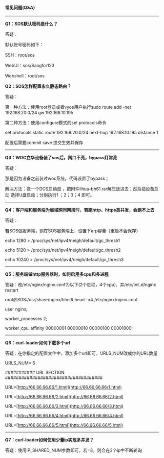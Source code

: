 #### 常见问题\(Q&A\)

---

**Q1：SOS默认密码是什么？**

答疑：

默认账号密码如下：

SSH：root/sos

WebUI：sos/Sangfor123

Webshell：root/sos

**Q2：SOS怎样配置永久静态路由？**

答疑：

第一种方法：使用root登录或者vyos用户执行sudo route add -net 192.168.20.0/24 gw 192.168.10.195

第二种方法：使用configure模式的set protocols命令

set protocols static route 192.168.20.0/24 next-hop 192.168.10.195 distance 1

配置后需要commit save 提交生效并保存

---

**Q3：WOC立华设备装了sos后，网口不亮，bypass灯常亮**

答疑：

那是因为设备之前装过woc系统，代码设置了bypass；

解决方法：做一个DOS启动盘 ，把附件lihua-bh61.rar解压放进去；然后插设备启动 选择U盘启动；分别执行1 ；2；3；4 即可。

---

**Q4：客户端和服务端为局域网同网段时，若跑http、https高并发，会跑不上去**

答疑：

若SOS做服务端，则在SOS服务端上，设置下arp容量（重启不会保存）

echo 1280 &gt;  /proc/sys/net/ipv4/neigh/default/gc\_thresh1

echo 5120 &gt;  /proc/sys/net/ipv4/neigh/default/gc\_thresh2

echo 10240 &gt;  /proc/sys/net/ipv4/neigh/default/gc\_thresh3

---

**Q5：服务端做http服务器时，如何启用多cpu和多进程**

答疑：改/etc/nginx/nginx.conf为以下\(2个进程，4个cpu\)，并/etc/init.d/nginx restart

root@SOS:/usr/share/nginx/html\# head -n4 /etc/nginx/nginx.conf

user  nginx;

worker\_processes 2;

worker\_cpu\_affinity 00000001 00000010 00000100 00001000;

---

**Q6：curl-loader如何下载多个url**

答疑：在你指定的配置文件中，添加多个url即可，URLS\_NUM改成你的URL数量

URLS\_NUM= 5

\#\#\#\#\#\#\#\#\#\#\# URL SECTION \#\#\#\#\#\#\#\#\#\#\#\#\#\#\#\#\#\#\#\#\#\#\#\#\#\#\#\#\#\#\#\#\#\#\#\#

URL=[http://66.66.66.66/1.html](http://66.66.66.66/1.html)

URL=[http://66.66.66.66/2.html](http://66.66.66.66/2.html)

URL=[http://66.66.66.66/3.html](http://66.66.66.66/3.html)

URL=[http://66.66.66.66/4.html](http://66.66.66.66/4.html)

URL=[http://66.66.66.66/5.html](http://66.66.66.66/5.html)

---

**Q7：curl-loader如何使用少量ip实现多并发？**

答疑：使用IP\_SHARED\_NUM参数即可，若=3，则会在3个ip中不断轮询

